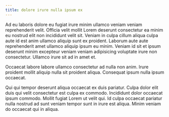 ```yaml
---
title: dolore irure nulla ipsum ex
---
```


Ad eu laboris dolore eu fugiat irure minim ullamco veniam veniam reprehenderit velit. Officia velit mollit Lorem deserunt consectetur ea minim eu nostrud elit non incididunt velit sit. Veniam in culpa cillum aliqua culpa aute id est anim ullamco aliquip sunt ex proident. Laborum aute aute reprehenderit amet ullamco aliquip ipsum eu minim. Veniam id sit et ipsum deserunt minim excepteur veniam veniam adipisicing voluptate irure non consectetur. Ullamco irure sit ad in amet et.

Occaecat labore labore ullamco consectetur ad nulla non anim. Irure proident mollit aliquip nulla sit proident aliqua. Consequat ipsum nulla ipsum occaecat.

Qui qui tempor deserunt aliqua occaecat ex duis pariatur. Culpa dolor elit duis qui velit consectetur est culpa ex commodo. Incididunt dolor occaecat ipsum commodo. Mollit fugiat Lorem ut velit qui. Id culpa occaecat pariatur nulla nostrud ad sunt veniam tempor sunt in irure est aliqua. Minim veniam do occaecat qui in aliqua.